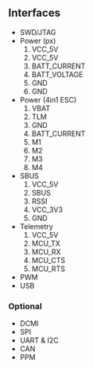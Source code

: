 ## Interfaces
- SWD/JTAG
- Power (px)
  1. VCC_5V
  2. VCC_5V
  3. BATT_CURRENT
  4. BATT_VOLTAGE
  5. GND
  6. GND
- Power (4in1 ESC)
  1. VBAT
  2. TLM
  2. GND
  3. BATT_CURRENT
  4. M1
  5. M2
  6. M3
  7. M4
- SBUS
  1. VCC_5V
  2. SBUS
  3. RSSI
  4. VCC_3V3
  5. GND
- Telemetry
  1. VCC_5V
  2. MCU_TX
  3. MCU_RX
  4. MCU_CTS
  5. MCU_RTS
- PWM
- USB

### Optional
- DCMI
- SPI
- UART & I2C
- CAN
- PPM
